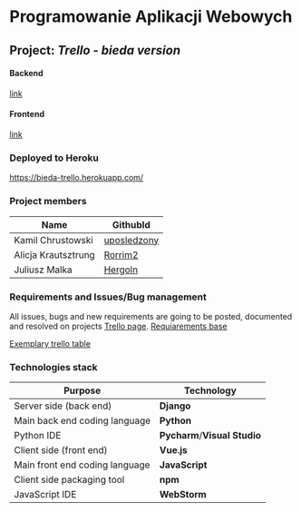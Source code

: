 # Programowanie Aplikacji Webowych

## Project: ___Trello - bieda version___

#### Backend
[link](https://github.com/Rorrim2/bieda_trello_backend)
#### Frontend
[link](https://github.com/Rorrim2/bieda_trello)
### Deployed to Heroku
https://bieda-trello.herokuapp.com/



### Project members

Name | GithubId
-|-
Kamil Chrustowski | [uposledzony](https://github.com/uposledzony)
Alicja Krautsztrung | [Rorrim2](https://github.com/Rorrim2)
Juliusz Malka | [Hergoln](https://github.com/Hergoln)


### Requirements and Issues/Bug management

All issues, bugs and new requirements are going to be posted, documented and resolved on projects [Trello page](https://trello.com/b/5xIcVvvC).
[Requiarements base ](https://trello.com/b/0bSrfnVc/trellowymagania202016x2)

[Exemplary trello table](https://trello.com/b/tA7sML97/przyk%C5%82adowa-tablica-iteracji)
### Technologies stack

Purpose | Technology
-|-
Server side (back end) | __Django__
Main back end coding language | __Python__
Python IDE | __Pycharm__/__Visual Studio__
Client side (front end) | __Vue.js__
Main front end coding language | __JavaScript__
Client side packaging tool | __npm__
JavaScript IDE | __WebStorm__
